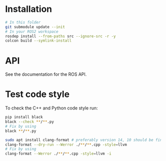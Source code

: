 # Installation

```sh
# In this folder
git submodule update --init
# In your ROS2 workspace
rosdep install --from-paths src --ignore-src -r -y
colcon build --symlink-install
```

# API

See the documentation for the ROS API.

# Test code style
To check the C++ and Python code style run:
```sh
pip install black
black --check **/**.py
# Fix by using
black **/**.py

sudo apt install clang-format # preferably version 14, 10 should be fine
clang-format --dry-run --Werror ./**/**.cpp -style=llvm
# Fix by using
clang-format --Werror ./**/**.cpp -style=llvm -i
```
